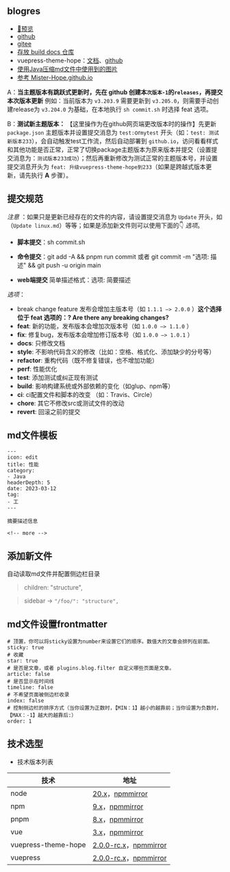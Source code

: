 ## blogres

- [🚀预览](https://blogres.github.io/)
- [github](https://github.com/blogres/blogres)
- [gitee](https://gitee.com/blogres/blogres)
- [存放 build docs 仓库](https://github.com/blogres/blogres.github.io)
- vuepress-theme-hope：[文档](https://theme-hope.vuejs.press/zh/)、[github](https://github.com/vuepress-theme-hope/vuepress-theme-hope)
- [使用Java压缩md文件中使用到的图片](https://gitee.com/cps007/markdown-img)
- [参考 Mister-Hope.github.io](https://github.com/Mister-Hope/Mister-Hope.github.io)

<!-- #region recent-home -->

A：**当主题版本有跳跃式更新时，先在 github 创建本`次版本-1`的`releases`，再提交本次版本更新** 例如：当前版本为 `v3.203.9` 需要更新到 `v3.205.0`，则需要手动创建release为 `v3.204.0` 为基础，在本地执行 `sh commit.sh` 时选择 feat 选项。

B：**测试新主题版本：** 【这里操作为在github网页端更改版本时的操作】先更新 `package.json` 主题版本并设置提交消息为 `test:`or`mytest` 开头（如：`test: 测试新版本233`），会自动触发test工作流，然后自动部署到 `github.io`，访问看看样式和其他功能是否正常，正常了切换package主题版本为原来版本并提交（设置提交消息为：`测试版本233成功`）；然后再重新修改为测试正常的主题版本号，并设置提交消息开头为 `feat: 升级vuepress-theme-hope到233`（如果是跨越式版本更新，请先执行 **A** 步骤）。


## 提交规范

*注意* ：如果只是更新已经存在的文件的内容，请设置提交消息为 `Update` 开头，如（`Update linux.md`）等等；如果是添加新文件则可以使用下面的👇 *选项*。

- **脚本提交**：sh commit.sh

- **命令提交**：git add -A  && pnpm run commit 或者 git commit -m "选项: 描述" && git push -u origin main

- **web端提交** 简单描述格式：选项: 简要描述

*选项*：

- break change feature 发布会增加主版本号（如 `1.1.1 –> 2.0.0` ）**这个选择位于 feat 选项的：? Are there any breaking changes?**
- **feat**: 新的功能，发布版本会增加次版本号（如 `1.0.0 –> 1.1.0` ）
- **fix**: 修复bug，发布版本会增加修订版本号（如 `1.0.0 –> 1.0.1` ）
- **docs**: 只修改文档
- **style**: 不影响代码含义的修改（比如：空格、格式化、添加缺少的分号等）
- **refactor**: 重构代码（既不修复错误，也不增加功能）
- **perf**: 性能优化
- **test**: 添加测试或纠正现有测试
- **build**: 影响构建系统或外部依赖的变化（如glup、npm等）
- **ci**: ci配置文件和脚本的改变 （如：Travis、Circle）
- **chore**: 其它不修改src或测试文件的改动
- **revert**: 回滚之前的提交

## md文件模板

```
---
icon: edit
title: 性能
category: 
- Java
headerDepth: 5
date: 2023-03-12
tag:
- 工
---

摘要描述信息

<!-- more -->

```

## 添加新文件

自动读取md文件并配置侧边栏目录

> children: "structure",

> sidebar -> `"/foo/": "structure",`

## md文件设置frontmatter

```text
# 顶置，你可以将sticky设置为number来设置它们的顺序。数值大的文章会排列在前面。
sticky: true
# 收藏
star: true
# 是否是文章，或者 plugins.blog.filter 自定义哪些页面是文章。
article: false
# 是否显示在时间线
timeline: false
# 不希望页面被侧边栏收录
index: false
# 控制侧边栏的排序方式（当你设置为正数时，【MIN：1】越小的越靠前；当你设置为负数时，【MAX：-1】越大的越靠后:）
order: 1
```

## 技术选型

- 技术版本列表

| 技术                  | 地址                                                                                   |
|---------------------|--------------------------------------------------------------------------------------|
| node                | <a href="https://www.npmjs.com/package/node" target="_blank">20.x</a>，<a href="https://npmmirror.com/package/node/versions?tags=all" target="_blank">npmmirror</a> |
| npm                 | <a href="https://www.npmjs.com/package/npm" target="_blank">9.x</a>，<a href="https://npmmirror.com/package/npm/versions?tags=all" target="_blank">npmmirror</a> |
| pnpm                | <a href="https://www.npmjs.com/package/pnpm" target="_blank">8.x</a>，<a href="https://npmmirror.com/package/pnpm/versions?tags=all" target="_blank">npmmirror</a> |
| vue                 | <a href="https://www.npmjs.com/package/vue" target="_blank">3.x</a>，<a href="https://npmmirror.com/package/vue/versions?tags=all" target="_blank">npmmirror</a> |
| vuepress-theme-hope | <a href="https://www.npmjs.com/package/vuepress-theme-hope" target="_blank">2.0.0-rc.x</a>，<a href="https://npmmirror.com/package/vuepress-theme-hope/versions?tags=all" target="_blank">npmmirror</a> |
| vuepress            | <a href="https://www.npmjs.com/package/vuepress" target="_blank">2.0.0-rc.x</a>，<a href="https://npmmirror.com/package/vuepress/versions?tags=all" target="_blank">npmmirror</a> |

<!-- #endregion recent-home -->
